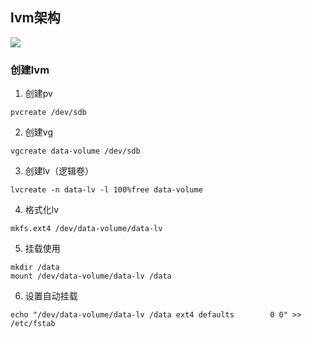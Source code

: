 ## lvm架构  

![](lvm.png)

### 创建lvm

1. 创建pv

```shell
pvcreate /dev/sdb
```

2. 创建vg

```shell
vgcreate data-volume /dev/sdb
```

3. 创建lv（逻辑卷）

```shell
lvcreate -n data-lv -l 100%free data-volume
```

4. 格式化lv

```shell
mkfs.ext4 /dev/data-volume/data-lv
```

5. 挂载使用

```shell
mkdir /data
mount /dev/data-volume/data-lv /data
```

6. 设置自动挂载

```shell
echo "/dev/data-volume/data-lv /data ext4 defaults        0 0" >> /etc/fstab
```